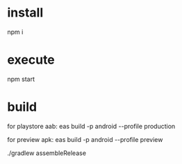 # install
npm i

# execute
npm start

# build
for playstore aab: eas build -p android --profile production

for preview apk: eas build -p android --profile preview

./gradlew assembleRelease
